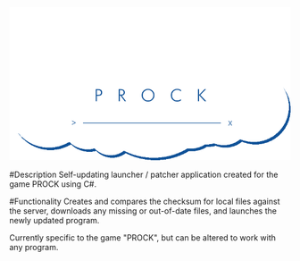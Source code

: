 ![CloudyLauncher Application](_docs/CloudyLauncher01.png)

#Description
Self-updating launcher / patcher application created for the game PROCK using C#.

#Functionality
Creates and compares the checksum for local files against the server, downloads any missing or out-of-date files, and launches the newly updated program.

Currently specific to the game "PROCK", but can be altered to work with any program.
